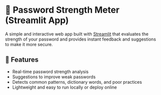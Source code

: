 # 🔐 Password Strength Meter (Streamlit App)

A simple and interactive web app built with [Streamlit](https://streamlit.io/) that evaluates the strength of your password and provides instant feedback and suggestions to make it more secure.

## 🚀 Features

- Real-time password strength analysis
- Suggestions to improve weak passwords
- Detects common patterns, dictionary words, and poor practices
- Lightweight and easy to run locally or deploy online
